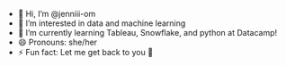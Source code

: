 - 👋 Hi, I’m @jenniii-om
- 👀 I’m interested in data and machine learning
- 🌱 I’m currently learning Tableau, Snowflake, and python at Datacamp!
- 😄 Pronouns: she/her 
- ⚡ Fun fact: Let me get back to you 🤖 


<!---
jenniii-om/jenniii-om is a ✨ special ✨ repository because its `README.md` (this file) appears on your GitHub profile.
You can click the Preview link to take a look at your changes.
--->
